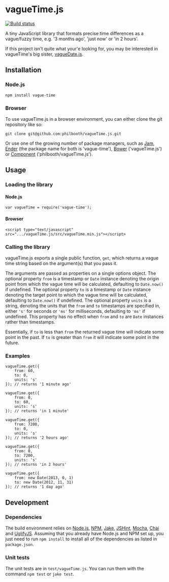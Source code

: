 # vagueTime.js

[![Build status][ci-image]][ci-status]

A tiny JavaScript library
that formats precise time differences
as a vague/fuzzy time,
e.g. '3 months ago', 'just now' or 'in 2 hours'.

If this project isn't quite what your'e looking for,
you may be interested in vagueTime's big sister,
[vagueDate.js][vague-date].

## Installation

### Node.js

```
npm install vague-time
```

### Browser

To use vagueTime.js in a browser environment, you can
either clone the git repository like so:

```
git clone git@github.com:philbooth/vagueTime.js.git
```

Or use one of the growing number of package managers, such as
[Jam][jam],
[Ender][ender] (the package name for both is 'vague-time'),
[Bower][bower] ('vagueTime.js')
or [Component][component] ('philbooth/vagueTime.js').

## Usage

### Loading the library

#### Node.js

```
var vagueTime = require('vague-time');
```

#### Browser

```
<script type="text/javascript" src=".../vagueTime.js/src/vagueTime.min.js"></script>
```

### Calling the library

vagueTime.js exports a single public function, `get`,
which returns a vague time string
based on the argument(s) that you pass it.

The arguments are passed as properties on a single options object.
The optional property `from` is a timestamp or `Date` instance
denoting the origin point from which the vague time will be calculated,
defaulting to `Date.now()` if undefined.
The optional property `to` is a timestamp or `Date` instance
denoting the target point to which the vague time will be calculated,
defaulting to `Date.now()` if undefined.
The optional property `units` is a string,
denoting the units that the `from` and `to` timestamps are specified in,
either `'s'` for seconds or `'ms'` for milliseconds,
defaulting to `'ms'` if undefined.
This property has no effect
when `from` and `to` are `Date` instances
rather than timestamps.

Essentially, if `to` is less than `from` the returned vague time will
indicate some point in the past. If `to` is greater than `from` it will
indicate some point in the future.

### Examples

```
vagueTime.get({
    from: 60,
    to: 0,
	units: 's'
}); // returns '1 minute ago'

vagueTime.get({
    from: 0,
    to: 60,
	units: 's'
}); // returns 'in 1 minute'

vagueTime.get({
    from: 7200,
    to: 0,
	units: 's'
}); // returns '2 hours ago'

vagueTime.get({
    from: 0,
    to: 7200,
	units: 's'
}); // returns 'in 2 hours'

vagueTime.get({
    from: new Date(2013, 0, 1)
	to: new Date(2012, 11, 31)
}); // returns '1 day ago'
```

## Development

### Dependencies

The build environment relies on
[Node.js][node],
[NPM],
[Jake],
[JSHint],
[Mocha],
[Chai] and
[UglifyJS].
Assuming that you already have Node.js and NPM set up,
you just need to run `npm install`
to install all of the dependencies as listed in `package.json`.

### Unit tests

The unit tests are in `test/vagueTime.js`.
You can run them with the command `npm test` or `jake test`.

[ci-image]: https://secure.travis-ci.org/philbooth/vagueTime.js.png?branch=master
[ci-status]: http://travis-ci.org/#!/philbooth/vagueTime.js
[vague-date]: https://github.com/philbooth/vagueDate.js
[jam]: http://jamjs.org/
[component]: https://github.com/component/component
[ender]: https://github.com/ender-js/Ender
[bower]: https://github.com/twitter/bower
[node]: http://nodejs.org/
[npm]: https://npmjs.org/
[jake]: https://github.com/mde/jake
[jshint]: https://github.com/jshint/node-jshint
[mocha]: http://visionmedia.github.com/mocha
[chai]: http://chaijs.com/
[uglifyjs]: https://github.com/mishoo/UglifyJS

